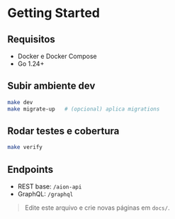 # Getting Started

## Requisitos
- Docker e Docker Compose
- Go 1.24+

## Subir ambiente dev
```bash
make dev
make migrate-up   # (opcional) aplica migrations
```

## Rodar testes e cobertura
```bash
make verify
```

## Endpoints
- REST base: `/aion-api`
- GraphQL: `/graphql`

> Edite este arquivo e crie novas páginas em `docs/`.
